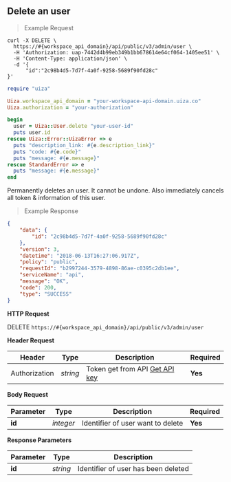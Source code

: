 ## Delete an user

> Example Request

```shell
curl -X DELETE \
  https://#{workspace_api_domain}/api/public/v3/admin/user \
  -H 'Authorization: uap-7442d4b99eb349b1bb678614e64cf064-1405ee51' \
  -H 'Content-Type: application/json' \
  -d '{
	  "id":"2c98b4d5-7d7f-4a0f-9258-5689f90fd28c"
}'
```

```ruby
require "uiza"

Uiza.workspace_api_domain = "your-workspace-api-domain.uiza.co"
Uiza.authorization = "your-authorization"

begin
  user = Uiza::User.delete "your-user-id"
  puts user.id
rescue Uiza::Error::UizaError => e
  puts "description_link: #{e.description_link}"
  puts "code: #{e.code}"
  puts "message: #{e.message}"
rescue StandardError => e
  puts "message: #{e.message}"
end
```

Permanently deletes an user. It cannot be undone. Also immediately cancels all token & information of this user.

> Example Response

```json
{
    "data": {
        "id": "2c98b4d5-7d7f-4a0f-9258-5689f90fd28c"
    },
    "version": 3,
    "datetime": "2018-06-13T16:27:06.917Z",
    "policy": "public",
    "requestId": "b2997244-3579-4898-86ae-c0395c2db1ee",
    "serviceName": "api",
    "message": "OK",
    "code": 200,
    "type": "SUCCESS"
}
```

**HTTP Request**

<span class="delete-button"> DELETE </span>
```https://#{workspace_api_domain}/api/public/v3/admin/user```

**Header Request**

| Header   | Type   | Description | Required |
|-------------|--------|-------------|---------|
| Authorization | *string* |Token get from API [Get API key](#get-api-key) | **Yes** |

**Body Request**

| Parameter | Type | Description | Required |
| ------------- | ------------- | ------------- | ------------- |
| **id** | *integer* | Identifier of user want to delete | **Yes** |



**Response Parameters**

| Parameter   | Type   | Description |
|-------------|--------|-------------------------|
| **id** | *string* | Identifier of user has been deleted |


